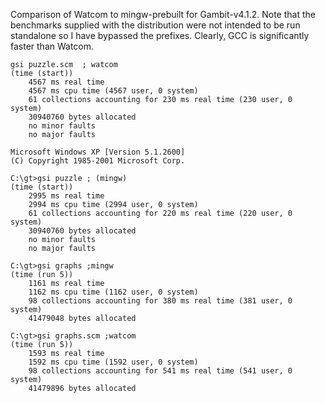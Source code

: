 Comparison of Watcom to mingw-prebuilt for Gambit-v4.1.2. Note that the
benchmarks supplied with the distribution were not intended to be run
standalone so I have bypassed the prefixes. Clearly, GCC is
significantly faster than Watcom.

    gsi puzzle.scm  ; watcom
    (time (start))
        4567 ms real time
        4567 ms cpu time (4567 user, 0 system)
        61 collections accounting for 230 ms real time (230 user, 0 system)
        30940760 bytes allocated
        no minor faults
        no major faults
    
    Microsoft Windows XP [Version 5.1.2600]
    (C) Copyright 1985-2001 Microsoft Corp.
    
    C:\gt>gsi puzzle ; (mingw)
    (time (start))
        2995 ms real time
        2994 ms cpu time (2994 user, 0 system)
        61 collections accounting for 220 ms real time (220 user, 0 system)
        30940760 bytes allocated
        no minor faults
        no major faults
    
    C:\gt>gsi graphs ;mingw
    (time (run 5))
        1161 ms real time
        1162 ms cpu time (1162 user, 0 system)
        98 collections accounting for 380 ms real time (381 user, 0 system)
        41479048 bytes allocated
    
    C:\gt>gsi graphs.scm ;watcom
    (time (run 5))
        1593 ms real time
        1592 ms cpu time (1592 user, 0 system)
        98 collections accounting for 541 ms real time (541 user, 0 system)
        41479896 bytes allocated
